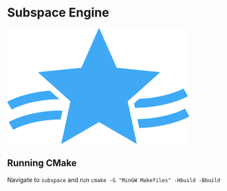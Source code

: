 # Subspace Engine

![Subspace Logo](/rc/logo.png)

## Running CMake
Navigate to `subspace` and run `cmake -G "MinGW Makefiles" -Hbuild -Bbuild`